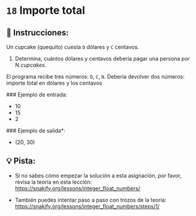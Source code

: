 # `18` Importe total

## 📝 Instrucciones:

Un cupcake (quequito) cuesta `D` dólares y `C` centavos. 

1. Determina, cuántos dólares y centavos debería pagar una persona por N _cupcakes_. 

El programa recibe tres números: `D`, `C`, `N`. Debería devolver dos números: importe total en dólares y los centavos

### Ejemplo de entrada:

- 10
- 15
- 2

### Ejemplo de salida*:

- (20, 30)
## 💡 Pista:

+ Si no sabes cómo empezar la solución a esta asignación, por favor, revisa la teoría en esta lección:
https://snakify.org/lessons/integer_float_numbers/

+ También puedes intentar paso a paso con trozos de la teoría:
https://snakify.org/lessons/integer_float_numbers/steps/1/